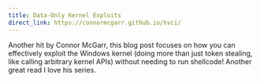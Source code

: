 ```yaml
---
title: Data-Only Kernel Exploits
direct_link: https://connormcgarr.github.io/hvci/
---
```


Another hit by Connor McGarr, this blog post focuses on how you can effectively
exploit the Windows kernel (doing more than just token stealing, like calling
arbitrary kernel APIs) without needing to run shellcode! Another great read I
love his series.
